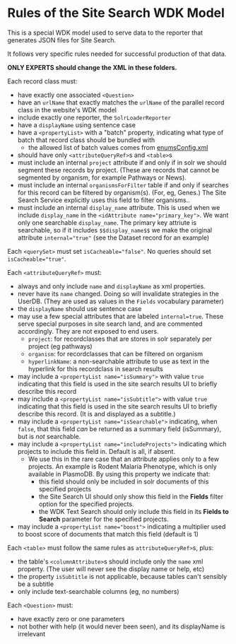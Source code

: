 
# Rules of the Site Search WDK Model

This is a special WDK model used to serve data to the reporter that generates JSON files for Site Search.
    
It follows very specific rules needed for successful production of that data.
    
**ONLY EXPERTS should change the XML in these folders.**
    
Each record class must:
- have exactly one associated `<Question>`
- have an `urlName` that exactly matches the `urlName` of the parallel record class in the website's WDK model
- include exactly one reporter, the `SolrLoaderReporter`
- have a `displayName` using sentence case
- have a `<propertyList>` with a "batch" property, indicating what type of batch that record class should be bundled with
  - the allowed list of batch values comes from [enumsConfig.xml](https://github.com/VEuPathDB/SolrDeployment/blob/master/configsets/site-search/conf/enumsConfig.xml)
- should have only `<attributeQueryRef>`s and `<table>`s
- must include an internal `project` attribute if and only if in solr we should segment these records by project.  (These are records that cannot be segmented by organism, for example Pathways or News).
- must include an internal `organismsForFilter` table if and only if searches for this record can be filtered by organism(s).  (For, eg, Genes.)  The Site Search Service explicitly uses this field to filter organisms..
- must include an internal `display_name` attribute.  This is used when we include `display_name` in the `<idAttribute name="primary_key">`. We want only one searchable `display_name`.  The primary key attriute is searchable, so if it includes `$$display_name$$` we make the original attribute `internal="true"`  (see the Dataset record for an example)
  
Each `<querySet>` must set `isCacheable="false"`.  No queries should set `isCacheable="true"`.
  
Each `<attributeQueryRef>` must:
- always and only include `name` and `displayName` as xml properties.
- never have its `name` changed.  Doing so will invalidate strategies in the UserDB.  (They are used as values in the `Fields` vocabulary parameter)
- the `displayName` should use sentence case
- may use a few special attributes that are labeled `internal=true`.  These serve special purposes in site search land, and are commented accordingly.  They are not exposed to end users.
  - `project`: for recordclasses that are stores in solr separately per project (eg pathways)
  - `organism`: for recordclasses that can be filtered on organism
  - `hyperlinkName`: a non-searchable attribute to use as text in the hyperlink for this recordclass in search results
- may include a `<propertyList name="isSummary">` with value `true` indicating that this field is used in the site search results UI to briefly describe this record
- may include a `<propertyList name="isSubtitle">` with value `true` indicating that this field is used in the site search results UI to briefly describe this record. (It is and displayed as a subtitle.)
- may include a `<propertyList name="isSearchable">` indicating, when `false`, that this field *can* be returned as a summary field (isSummary), but is *not* searchable.
- may include a `<propertyList name="includeProjects">` indicating which projects to include this field in.  Default is all, if absent.
  - We use this in the rare case that an attribute applies only to a few projects.  An example is Rodent Malaria Phenotype, which is only available in PlasmoDB.  By using this property we indicate that:
    - this field should only be included in solr documents of this specified projects
    - the Site Search UI should only show this field in the **Fields** filter option for the specified projects.
    - the WDK Text Search should only include this field in its **Fields to Search** parameter for the specified projects.
- may include a `<propertyList name="boost">` indicating a multiplier used to boost score of documents that match this field (default is 1)

Each `<table>` must follow the same rules as `attributeQueryRef>`s, plus:
- the table's `<columnAttribute>`s should include only the `name` xml property.  (The user will never see the display name or help, etc)
- the property `isSubtitle` is not applicable, because tables can't sensibly be a subtitle
- only include text-searchable columns (eg, no numbers)

Each `<Question>` must:
- have exactly zero or one parameters
- not bother with help (it would never been seen), and its displayName is irrelevant
